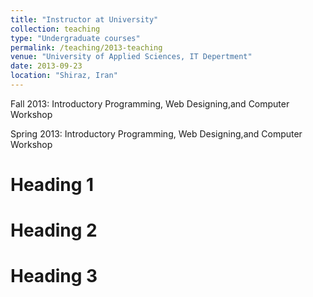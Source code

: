 ```yaml
---
title: "Instructor at University"
collection: teaching
type: "Undergraduate courses"
permalink: /teaching/2013-teaching
venue: "University of Applied Sciences, IT Depertment"
date: 2013-09-23
location: "Shiraz, Iran"
---
```


Fall 2013: Introductory Programming, Web Designing,and Computer Workshop 

Spring 2013: Introductory Programming, Web Designing,and Computer Workshop 

Heading 1
======

Heading 2
======

Heading 3
======
